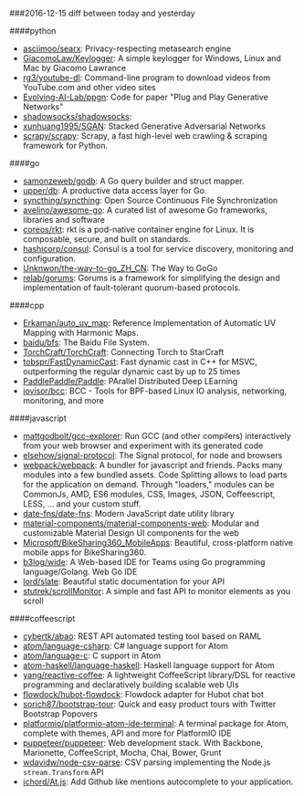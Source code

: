 ###2016-12-15
diff between today and yesterday

####python
* [asciimoo/searx](https://github.com/asciimoo/searx): Privacy-respecting metasearch engine
* [GiacomoLaw/Keylogger](https://github.com/GiacomoLaw/Keylogger): A simple keylogger for Windows, Linux and Mac by Giacomo Lawrance
* [rg3/youtube-dl](https://github.com/rg3/youtube-dl): Command-line program to download videos from YouTube.com and other video sites
* [Evolving-AI-Lab/ppgn](https://github.com/Evolving-AI-Lab/ppgn): Code for paper "Plug and Play Generative Networks"
* [shadowsocks/shadowsocks](https://github.com/shadowsocks/shadowsocks): 
* [xunhuang1995/SGAN](https://github.com/xunhuang1995/SGAN): Stacked Generative Adversarial Networks
* [scrapy/scrapy](https://github.com/scrapy/scrapy): Scrapy, a fast high-level web crawling & scraping framework for Python.

####go
* [samonzeweb/godb](https://github.com/samonzeweb/godb): A Go query builder and struct mapper.
* [upper/db](https://github.com/upper/db): A productive data access layer for Go.
* [syncthing/syncthing](https://github.com/syncthing/syncthing): Open Source Continuous File Synchronization
* [avelino/awesome-go](https://github.com/avelino/awesome-go): A curated list of awesome Go frameworks, libraries and software
* [coreos/rkt](https://github.com/coreos/rkt): rkt is a pod-native container engine for Linux. It is composable, secure, and built on standards.
* [hashicorp/consul](https://github.com/hashicorp/consul): Consul is a tool for service discovery, monitoring and configuration.
* [Unknwon/the-way-to-go_ZH_CN](https://github.com/Unknwon/the-way-to-go_ZH_CN): The Way to GoGo
* [relab/gorums](https://github.com/relab/gorums): Gorums is a framework for simplifying the design and implementation of fault-tolerant quorum-based protocols.

####cpp
* [Erkaman/auto_uv_map](https://github.com/Erkaman/auto_uv_map): Reference Implementation of Automatic UV Mapping with Harmonic Maps.
* [baidu/bfs](https://github.com/baidu/bfs): The Baidu File System.
* [TorchCraft/TorchCraft](https://github.com/TorchCraft/TorchCraft): Connecting Torch to StarCraft
* [tobspr/FastDynamicCast](https://github.com/tobspr/FastDynamicCast): Fast dynamic cast in C++ for MSVC, outperforming the regular dynamic cast by up to 25 times
* [PaddlePaddle/Paddle](https://github.com/PaddlePaddle/Paddle): PArallel Distributed Deep LEarning
* [iovisor/bcc](https://github.com/iovisor/bcc): BCC - Tools for BPF-based Linux IO analysis, networking, monitoring, and more

####javascript
* [mattgodbolt/gcc-explorer](https://github.com/mattgodbolt/gcc-explorer): Run GCC (and other compilers) interactively from your web browser and experiment with its generated code
* [elsehow/signal-protocol](https://github.com/elsehow/signal-protocol): The Signal protocol, for node and browsers
* [webpack/webpack](https://github.com/webpack/webpack): A bundler for javascript and friends. Packs many modules into a few bundled assets. Code Splitting allows to load parts for the application on demand. Through "loaders," modules can be CommonJs, AMD, ES6 modules, CSS, Images, JSON, Coffeescript, LESS, ... and your custom stuff.
* [date-fns/date-fns](https://github.com/date-fns/date-fns):  Modern JavaScript date utility library 
* [material-components/material-components-web](https://github.com/material-components/material-components-web): Modular and customizable Material Design UI components for the web
* [Microsoft/BikeSharing360_MobileApps](https://github.com/Microsoft/BikeSharing360_MobileApps): Beautiful, cross-platform native mobile apps for BikeSharing360.
* [b3log/wide](https://github.com/b3log/wide):  A Web-based IDE for Teams using Go programming language/Golang.  Web  Go  IDE
* [lord/slate](https://github.com/lord/slate): Beautiful static documentation for your API
* [stutrek/scrollMonitor](https://github.com/stutrek/scrollMonitor): A simple and fast API to monitor elements as you scroll

####coffeescript
* [cybertk/abao](https://github.com/cybertk/abao): REST API automated testing tool based on RAML
* [atom/language-csharp](https://github.com/atom/language-csharp): C# language support for Atom
* [atom/language-c](https://github.com/atom/language-c): C support in Atom
* [atom-haskell/language-haskell](https://github.com/atom-haskell/language-haskell): Haskell language support for Atom
* [yang/reactive-coffee](https://github.com/yang/reactive-coffee): A lightweight CoffeeScript library/DSL for reactive programming and declaratively building scalable web UIs
* [flowdock/hubot-flowdock](https://github.com/flowdock/hubot-flowdock): Flowdock adapter for Hubot chat bot
* [sorich87/bootstrap-tour](https://github.com/sorich87/bootstrap-tour): Quick and easy product tours with Twitter Bootstrap Popovers
* [platformio/platformio-atom-ide-terminal](https://github.com/platformio/platformio-atom-ide-terminal): A terminal package for Atom, complete with themes, API and more for PlatformIO IDE
* [puppeteer/puppeteer](https://github.com/puppeteer/puppeteer): Web development stack. With Backbone, Marionette, CoffeeScript, Mocha, Chai, Bower, Grunt
* [wdavidw/node-csv-parse](https://github.com/wdavidw/node-csv-parse): CSV parsing implementing the Node.js `stream.Transform` API
* [ichord/At.js](https://github.com/ichord/At.js): Add Github like mentions autocomplete to your application.
